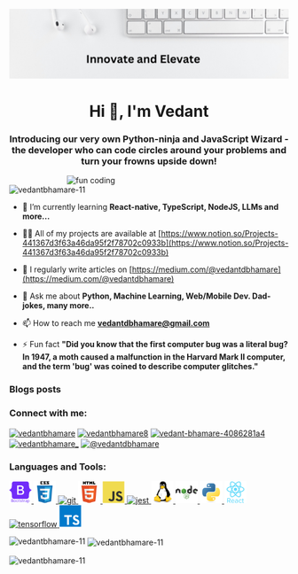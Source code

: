 ![logo](https://github.com/vedantbhamare-11/vedantbhamare-11/blob/main/Innovate%20and%20Elivate.png)
<h1 align="center">Hi 👋, I'm Vedant</h1>
<h3 align="center">Introducing our very own Python-ninja and JavaScript Wizard - the developer who can code circles around your problems and turn your frowns upside down!</h3>
<img align="right" alt="fun coding" width="400" src="https://user-images.githubusercontent.com/74038190/238353480-219bcc70-f5dc-466b-9a60-29653d8e8433.gif" >
<p align="left"> <img src="https://komarev.com/ghpvc/?username=vedantbhamare-11&label=Profile%20views&color=0e75b6&style=flat" alt="vedantbhamare-11" /> </p>

- 🌱 I’m currently learning **React-native, TypeScript, NodeJS, LLMs and more...**

- 👨‍💻 All of my projects are available at [https://www.notion.so/Projects-441367d3f63a46da95f2f78702c0933b](https://www.notion.so/Projects-441367d3f63a46da95f2f78702c0933b)

- 📝 I regularly write articles on [https://medium.com/@vedantdbhamare](https://medium.com/@vedantdbhamare)

- 💬 Ask me about **Python, Machine Learning, Web/Mobile Dev. Dad-jokes, many more..**

- 📫 How to reach me **vedantdbhamare@gmail.com**

- ⚡ Fun fact **"Did you know that the first computer bug was a literal bug? In 1947, a moth caused a malfunction in the Harvard Mark II computer, and the term 'bug' was coined to describe computer glitches."**

### Blogs posts
[<!-- BLOG-POST-LIST:START -->](https://medium.com/@vedantdbhamare/introduction-to-gemini-api-scopes-challenges-and-best-practices-026ebb9c4527)
[<!-- BLOG-POST-LIST:END -->](https://medium.com/@vedantdbhamare/minimizing-the-feedback-loop-in-programming-a-guide-to-accelerated-learning-9dc4ed4f2bc9)
[<!-- BLOG-POST-LIST:END -->](https://medium.com/@vedantdbhamare/demystifying-the-decorator-design-pattern-in-typescript-with-coffee-brewing-c9d97a508b4e)

<h3 align="left">Connect with me:</h3>
<p align="left">
<a href="https://dev.to/vedantbhamare" target="blank"><img align="center" src="https://raw.githubusercontent.com/rahuldkjain/github-profile-readme-generator/master/src/images/icons/Social/devto.svg" alt="vedantbhamare" height="30" width="40" /></a>
<a href="https://twitter.com/vedantbhamare8" target="blank"><img align="center" src="https://raw.githubusercontent.com/rahuldkjain/github-profile-readme-generator/master/src/images/icons/Social/twitter.svg" alt="vedantbhamare8" height="30" width="40" /></a>
<a href="https://linkedin.com/in/vedant-bhamare-4086281a4" target="blank"><img align="center" src="https://raw.githubusercontent.com/rahuldkjain/github-profile-readme-generator/master/src/images/icons/Social/linked-in-alt.svg" alt="vedant-bhamare-4086281a4" height="30" width="40" /></a>
<a href="https://instagram.com/vedantbhamare_" target="blank"><img align="center" src="https://raw.githubusercontent.com/rahuldkjain/github-profile-readme-generator/master/src/images/icons/Social/instagram.svg" alt="vedantbhamare_" height="30" width="40" /></a>
<a href="https://medium.com/@vedantdbhamare" target="blank"><img align="center" src="https://raw.githubusercontent.com/rahuldkjain/github-profile-readme-generator/master/src/images/icons/Social/medium.svg" alt="@vedantdbhamare" height="30" width="40" /></a>
</p>

<h3 align="left">Languages and Tools:</h3>
<p align="left"> <a href="https://getbootstrap.com" target="_blank" rel="noreferrer"> <img src="https://raw.githubusercontent.com/devicons/devicon/master/icons/bootstrap/bootstrap-plain-wordmark.svg" alt="bootstrap" width="40" height="40"/> </a> <a href="https://www.w3schools.com/css/" target="_blank" rel="noreferrer"> <img src="https://raw.githubusercontent.com/devicons/devicon/master/icons/css3/css3-original-wordmark.svg" alt="css3" width="40" height="40"/> </a> <a href="https://git-scm.com/" target="_blank" rel="noreferrer"> <img src="https://www.vectorlogo.zone/logos/git-scm/git-scm-icon.svg" alt="git" width="40" height="40"/> </a> <a href="https://www.w3.org/html/" target="_blank" rel="noreferrer"> <img src="https://raw.githubusercontent.com/devicons/devicon/master/icons/html5/html5-original-wordmark.svg" alt="html5" width="40" height="40"/> </a> <a href="https://developer.mozilla.org/en-US/docs/Web/JavaScript" target="_blank" rel="noreferrer"> <img src="https://raw.githubusercontent.com/devicons/devicon/master/icons/javascript/javascript-original.svg" alt="javascript" width="40" height="40"/> </a> <a href="https://jestjs.io" target="_blank" rel="noreferrer"> <img src="https://www.vectorlogo.zone/logos/jestjsio/jestjsio-icon.svg" alt="jest" width="40" height="40"/> </a> <a href="https://www.linux.org/" target="_blank" rel="noreferrer"> <img src="https://raw.githubusercontent.com/devicons/devicon/master/icons/linux/linux-original.svg" alt="linux" width="40" height="40"/> </a> <a href="https://nodejs.org" target="_blank" rel="noreferrer"> <img src="https://raw.githubusercontent.com/devicons/devicon/master/icons/nodejs/nodejs-original-wordmark.svg" alt="nodejs" width="40" height="40"/> </a> <a href="https://www.python.org" target="_blank" rel="noreferrer"> <img src="https://raw.githubusercontent.com/devicons/devicon/master/icons/python/python-original.svg" alt="python" width="40" height="40"/> </a> <a href="https://reactjs.org/" target="_blank" rel="noreferrer"> <img src="https://raw.githubusercontent.com/devicons/devicon/master/icons/react/react-original-wordmark.svg" alt="react" width="40" height="40"/> </a> <a href="https://www.tensorflow.org" target="_blank" rel="noreferrer"> <img src="https://www.vectorlogo.zone/logos/tensorflow/tensorflow-icon.svg" alt="tensorflow" width="40" height="40"/> </a> <a href="https://www.typescriptlang.org/" target="_blank" rel="noreferrer"> <img src="https://raw.githubusercontent.com/devicons/devicon/master/icons/typescript/typescript-original.svg" alt="typescript" width="40" height="40"/> </a> </p>

<p><img align="left" src="https://github-readme-stats.vercel.app/api/top-langs?username=vedantbhamare-11&show_icons=true&locale=en&layout=compact" alt="vedantbhamare-11" /></p>

<p>&nbsp;<img align="center" src="https://github-readme-stats.vercel.app/api?username=vedantbhamare-11&show_icons=true&locale=en" alt="vedantbhamare-11" /></p>

<p><img align="center" src="https://github-readme-streak-stats.herokuapp.com/?user=vedantbhamare-11&" alt="vedantbhamare-11" /></p>
 
